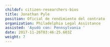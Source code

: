```yaml
---
childof: citizen-researchers-bios
title: Jonathan Pyle
position: Oficial de rendimiento del contrato
organization: Philadelphia Legal Assistance
assisted: 'Ayudó con: Pennsylvania '
date: 2017-11-26T03:46:25.603Z
weight: 7
---
```

